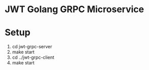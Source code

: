 # JWT Golang GRPC Microservice

# Setup
1. cd jwt-grpc-server
2. make start
3. cd ../jwt-grpc-client
4. make start

